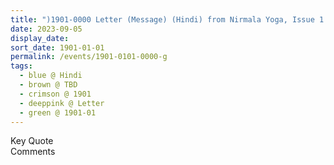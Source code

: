 ```yaml
---
title: ")1901-0000 Letter (Message) (Hindi) from Nirmala Yoga, Issue 1 (January-February 1981), Pages 2 and 3"
date: 2023-09-05
display_date: 
sort_date: 1901-01-01
permalink: /events/1901-0101-0000-g
tags:
  - blue @ Hindi
  - brown @ TBD
  - crimson @ 1901
  - deeppink @ Letter
  - green @ 1901-01
---
```


<wave-list>
  <list-title color="green" width="75">Key Quote</list-title>
  <list-item color="BlanchedAlmond"  width="200"></list-item>
  <list-item color="Lavender"></list-item>
  <list-item color="BlanchedAlmond"></list-item>
</wave-list>

<br>

<wave-list>
  <list-title color="green" width="75">Comments</list-title>
  <list-item color="BlanchedAlmond"  width="200"></list-item>
  <list-item color="Lavender"></list-item>
  <list-item color="BlanchedAlmond"></list-item>
</wave-list>